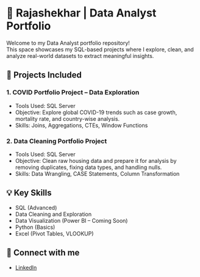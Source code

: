 # 🧠 Rajashekhar | Data Analyst Portfolio

Welcome to my Data Analyst portfolio repository!  
This space showcases my SQL-based projects where I explore, clean, and analyze real-world datasets to extract meaningful insights.

## 📁 Projects Included

### 1. COVID Portfolio Project – Data Exploration
- Tools Used: SQL Server
- Objective: Explore global COVID-19 trends such as case growth, mortality rate, and country-wise analysis.
- Skills: Joins, Aggregations, CTEs, Window Functions

### 2. Data Cleaning Portfolio Project
- Tools Used: SQL Server
- Objective: Clean raw housing data and prepare it for analysis by removing duplicates, fixing data types, and handling nulls.
- Skills: Data Wrangling, CASE Statements, Column Transformation

## 💡 Key Skills
- SQL (Advanced)
- Data Cleaning and Exploration
- Data Visualization (Power BI – Coming Soon)
- Python (Basics)
- Excel (Pivot Tables, VLOOKUP)

## 🔗 Connect with me
- [LinkedIn](https://www.linkedin.com/in/rajashekhar-kappa-9a5640367)
